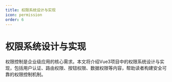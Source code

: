 ```yaml
---
title: 权限系统设计与实现
icon: permission
order: 6
---
```


# 权限系统设计与实现

权限控制是企业级应用的核心需求。本文将介绍Vue3项目中的权限系统设计与实现，包括用户认证、路由权限、按钮权限、数据权限等内容，帮助读者构建安全可靠的权限控制机制。
